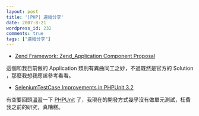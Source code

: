 ```yaml
---
layout: post
title: '[PHP] 連結分享'
date: 2007-8-21
wordpress_id: 232
comments: true
tags: ["連結分享"]
---
```


* [Zend Framework: Zend_Application Component Proposal](http://framework.zend.com/wiki/display/ZFPROP/Zend_Application+-+Bill+Karwin)

這個和我目前做的 Application 類別有異曲同工之妙，不過既然是官方的 Solution ，那麼我想我應該參考看看。

* [SeleniumTestCase Improvements in PHPUnit 3.2](http://sebastian-bergmann.de/archives/692-SeleniumTestCase-Improvements-in-PHPUnit-3.2.html)

有空要回頭[溫習](http://www.phpunit.de/pocket_guide/)一下 [PHPUnit](http://www.phpunit.de/) 了，我現在的開發方式幾乎沒有做單元測試，枉費我之前的研究，真糟糕。


